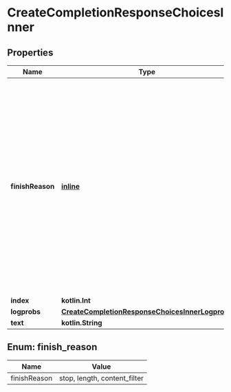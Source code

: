 
# CreateCompletionResponseChoicesInner

## Properties
| Name | Type | Description | Notes |
| ------------ | ------------- | ------------- | ------------- |
| **finishReason** | [**inline**](#FinishReason) | The reason the model stopped generating tokens. This will be &#x60;stop&#x60; if the model hit a natural stop point or a provided stop sequence, &#x60;length&#x60; if the maximum number of tokens specified in the request was reached, or &#x60;content_filter&#x60; if content was omitted due to a flag from our content filters.  |  |
| **index** | **kotlin.Int** |  |  |
| **logprobs** | [**CreateCompletionResponseChoicesInnerLogprobs**](CreateCompletionResponseChoicesInnerLogprobs.md) |  |  |
| **text** | **kotlin.String** |  |  |


<a id="FinishReason"></a>
## Enum: finish_reason
| Name | Value |
| ---- | ----- |
| finishReason | stop, length, content_filter |



